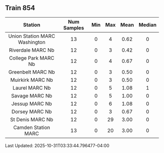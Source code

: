 ## Train 854

| Station | Num Samples | Min | Max | Mean | Median |
| :-----: | :---------: | :-: | :-: | :--: | :----: |
| Union Station MARC Washington | 13 | 0 | 4 | 0.62 | 0 |
| Riverdale MARC Nb | 12 | 0 | 3 | 0.42 | 0 |
| College Park MARC Nb | 12 | 0 | 4 | 0.67 | 0 |
| Greenbelt MARC Nb | 12 | 0 | 3 | 0.50 | 0 |
| Muirkirk MARC Nb | 12 | 0 | 3 | 0.50 | 0 |
| Laurel MARC Nb | 12 | 0 | 5 | 1.08 | 1 |
| Savage MARC Nb | 12 | 0 | 5 | 1.00 | 0 |
| Jessup MARC Nb | 12 | 0 | 6 | 1.08 | 0 |
| Dorsey MARC Nb | 12 | 0 | 3 | 0.67 | 0 |
| St Denis MARC Nb | 12 | 0 | 29 | 3.00 | 0 |
| Camden Station MARC | 13 | 0 | 20 | 3.00 | 0 |


Last Updated: 2025-10-31T03:33:44.796477-04:00